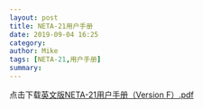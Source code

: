 ```yaml
---
layout: post
title: NETA-21用户手册
date: 2019-09-04 16:25
category: 
author: Mike
tags: [NETA-21,用户手册]
summary: 
---
```


点击下载[英文版NETA-21用户手册（Version F）.pdf](https://blob.edgev.cn/remoteservice/EN_NETA_21_UM_F_A4.pdf)

